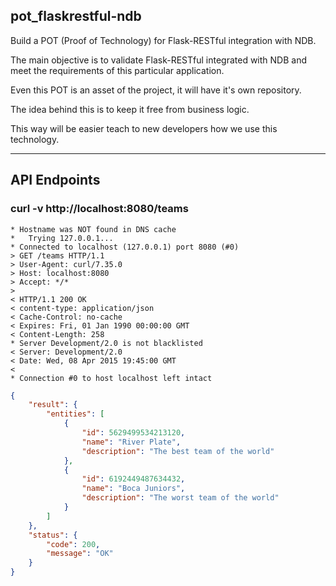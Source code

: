 ## pot_flaskrestful-ndb
Build a POT (Proof of Technology) for Flask-RESTful integration with NDB. 

The main objective is to validate Flask-RESTful integrated with NDB and meet the requirements of this particular application. 

Even this POT is an asset of the project, it will have it's own repository. 

The idea behind this is to keep it free from business logic. 

This way will be easier teach to new developers how we use this technology.

***
## API Endpoints
### curl -v http://localhost:8080/teams
```ssh
* Hostname was NOT found in DNS cache
*   Trying 127.0.0.1...
* Connected to localhost (127.0.0.1) port 8080 (#0)
> GET /teams HTTP/1.1
> User-Agent: curl/7.35.0
> Host: localhost:8080
> Accept: */*
> 
< HTTP/1.1 200 OK
< content-type: application/json
< Cache-Control: no-cache
< Expires: Fri, 01 Jan 1990 00:00:00 GMT
< Content-Length: 258
* Server Development/2.0 is not blacklisted
< Server: Development/2.0
< Date: Wed, 08 Apr 2015 19:45:00 GMT
< 
* Connection #0 to host localhost left intact
```
```json
{
    "result": {
        "entities": [
            {
                "id": 5629499534213120,
                "name": "River Plate",
                "description": "The best team of the world"
            },
            {
                "id": 6192449487634432,
                "name": "Boca Juniors",
                "description": "The worst team of the world"
            }
        ]
    },
    "status": {
        "code": 200,
        "message": "OK"
    }
}
```